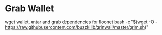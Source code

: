 # Grab Wallet

wget wallet, untar and grab dependencies for floonet
bash -c "$(wget -O - https://raw.githubusercontent.com/buzzkillb/grinwall/master/grim.sh)"
